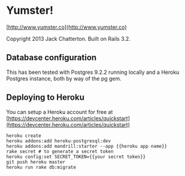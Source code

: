 # Yumster!

[http://www.yumster.co](http://www.yumster.co)

Copyright 2013 Jack Chatterton. Built on Rails 3.2.

## Database configuration

This has been tested with Postgres 9.2.2 running locally and a Heroku Postgres instance, both by way of the pg gem.

## Deploying to Heroku
You can setup a Heroku account for free at [https://devcenter.heroku.com/articles/quickstart](https://devcenter.heroku.com/articles/quickstart)

    heroku create
    heroku addons:add heroku-postgresql:dev
    heroku addons:add mandrill:starter --app {{heroku app name}}
    rake secret # to generate a secret token
    heroku config:set SECRET_TOKEN={{your secret token}}
    git push heroku master
    heroku run rake db:migrate

